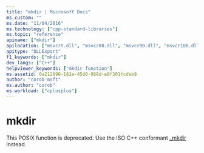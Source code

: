 ```yaml
---
title: "mkdir | Microsoft Docs"
ms.custom: ""
ms.date: "11/04/2016"
ms.technology: ["cpp-standard-libraries"]
ms.topic: "reference"
apiname: ["mkdir"]
apilocation: ["msvcrt.dll", "msvcr80.dll", "msvcr90.dll", "msvcr100.dll", "msvcr100_clr0400.dll", "msvcr110.dll", "msvcr110_clr0400.dll", "msvcr120.dll", "msvcr120_clr0400.dll", "ucrtbase.dll"]
apitype: "DLLExport"
f1_keywords: ["mkdir"]
dev_langs: ["C++"]
helpviewer_keywords: ["mkdir function"]
ms.assetid: 0a212890-181e-45d0-988d-e0f301fcdeb8
author: "corob-msft"
ms.author: "corob"
ms.workload: ["cplusplus"]
---
```

# mkdir

This POSIX function is deprecated. Use the ISO C++ conformant [_mkdir](mkdir-wmkdir.md) instead.
